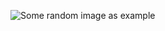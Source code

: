 ![Some random image as example](https://www.syracuse.com/resizer/BsL6WPUIkdgCgEgO4juHsyBvdRg=/450x0/smart/advancelocal-adapter-image-uploads.s3.amazonaws.com/expo.advance.net/img/0b5bb585f6/width2048/02d_nibsys6.jpeg)
